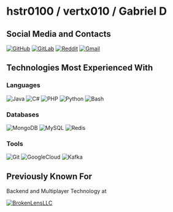 # hstr0100 / vertx010 / Gabriel D

## Social Media and Contacts

[![GitHub](https://img.shields.io/badge/GitHub-100000?style=for-the-badge&logo=github&logoColor=white)](https://github.com/hstr0100)
[![GitLab](https://img.shields.io/badge/GitLab-330F63?style=for-the-badge&logo=gitlab&logoColor=white)](https://gitlab.com/hstr0100)
[![Reddit](https://img.shields.io/badge/Reddit-FF4500?style=for-the-badge&logo=reddit&logoColor=white)](https://new.reddit.com/user/Business-Error6835/)
[![Gmail](https://img.shields.io/badge/Gmail-333333?style=for-the-badge&logo=gmail&logoColor=red)](mailto:gabrield0878@gmail.com)

## Technologies Most Experienced With

### Languages

![Java](https://img.shields.io/badge/java-%23ED8B00.svg?style=for-the-badge&logo=openjdk&logoColor=white)
![C#](https://img.shields.io/badge/C%23-239120?style=for-the-badge&logo=dotnet&logoColor=white)
![PHP](https://img.shields.io/badge/PHP-777BB4?style=for-the-badge&logo=php&logoColor=white)
![Python](https://img.shields.io/badge/Python-14354C?style=for-the-badge&logo=python&logoColor=white)
![Bash](https://img.shields.io/badge/Bash-1155AC?style=for-the-badge&logo=linux&logoColor=white)

### Databases

![MongoDB](https://img.shields.io/badge/MongoDB-%234EA94B.svg?style=for-the-badge&logo=mongodb&logoColor=white) 
![MySQL](https://img.shields.io/badge/MySQL-00000F?style=for-the-badge&logo=mysql&logoColor=white)
![Redis](https://img.shields.io/badge/redis-%23DD0031.svg?style=for-the-badge&logo=redis&logoColor=white)

### Tools

![Git](https://img.shields.io/badge/GIT-E44C30?style=for-the-badge&logo=git&logoColor=white)
![GoogleCloud](https://img.shields.io/badge/GoogleCloud-%234285F4.svg?style=for-the-badge&logo=google-cloud&logoColor=white)
![Kafka](https://img.shields.io/badge/Kafka-231F20.svg?style=for-the-badge&logo=apache-kafka&logoColor=white)

## Previously Known For

Backend and Multiplayer Technology at

[![BrokenLensLLC](https://img.shields.io/badge/BrokenLens%20LLC-8250DF?style=for-the-badge&logo=openjdk&logoColor=white)](http://web.archive.org/web/20220117194859/https://beta.brlns.net/)
